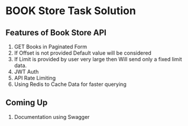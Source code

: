 # BOOK Store Task Solution
## Features of Book Store API
1. GET Books in Paginated Form
2. If Offset is not provided Default value will be considered
4. If Limit is provided by user very large then Will send only a fixed limit data.
3. JWT Auth
4. API Rate Limiting
5. Using Redis to Cache Data for faster querying

## Coming Up
1. Documentation using Swagger 